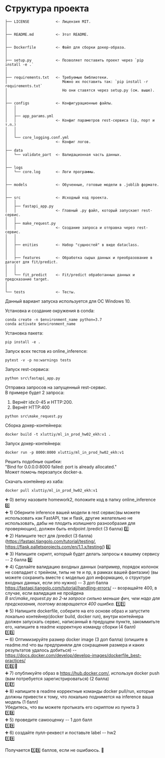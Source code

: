 # Структура проекта
```
├── LICENSE            <- Лицензия MIT.
│
│
├── README.md          <- Этот README.
│
│
├── Dockerfile         <- Файл для сборки докер-образа.
│
│
├── setup.py           <- Позволяет поставить проект через `pip install -e .`
│
│
├── requirements.txt   <- Требуемые библиотеки.
│                         Можно их поставить так: `pip install -r requirements.txt`
│                         Но они ставятся через setup.py (см. выше).
│
│
├── configs            <- Конфигурационные файлы.
│   │
│   │
│   ├── app_params.yml
│   │                  <- Конфиг параметров rest-сервиса (ip, порт и т.п.)
│   │
│   │
│   └── core_logging.conf.yml
│                      <- Конфиг логов.
│
├── data
│   └── validate_part  <- Валидационная часть данных.
│
│
├── logs
│   └── core.log       <- Логи программы.
│
│
├── models             <- Обученные, готовые модели в .joblib формате.
│
│
├── src                <- Исходный код проекта.
│   │
│   ├── fastapi_app.py
│   │                  <- Главный .py файл, который запускает rest-сервис.
│   │
│   ├── make_request.py
│   │                  <- Создание запроса и отправка через rest-сервис.
│   │
│   │
│   ├── enities        <- Набор "сущностей" в виде dataclass.
│   │
│   │
│   ├── features       <- Обработка сырых данных и преобразование в датасет для fit/predict.
│   │
│   │
│   └── fit_predict    <- Fit/predict обработанных данных и предсказание target.
│       
│  
└── tests              <- Тесты.
```

Данный вариант запуска используется для ОС Windows 10.  

Установка и создание окружения в conda:
```
conda create -n $environment_name python=3.7
conda activate $environment_name
```

Установка пакета:
```
pip install -e .
```

Запуск всех тестов из online_inference:
```
pytest -v -p no:warnings tests
```

Запуск rest-сервиса:
```
python src\fastapi_app.py
```

Отправка запросов на запущенный rest-сервис.  
В примере будет 2 запроса:  
1) Вернёт idx\:0-45 и HTTP\:200.
2) Вернёт HTTP\:400
```
python src\make_request.py
```

Сборка докер-контейнера:
```
docker build -t xluttiy/ml_in_prod_hw02_ekh:v1 .
```

Запуск докер-контейнера:
```
docker run -p 8000:8000 xluttiy/ml_in_prod_hw02_ekh:v1
```

Решить подобные ошибки:  
"Bind for 0.0.0.0:8000 failed: port is already allocated."  
Может помочь перезапуск docker-а.

Скачать контейнер из хаба:
```
docker pull xluttiy/ml_in_prod_hw02_ekh:v1
```

:heavy_plus_sign: 0) ветку назовите homework2, положите код в папку online_inference
:zero:  
:heavy_plus_sign: 1) Оберните inference вашей модели в rest сервис(вы можете использовать как FastAPI, так и flask, другие желательно не использовать, дабы не плодить излишнего разнообразия для проверяющих), должен быть endpoint /predict (3 балла)
:three:  
:heavy_plus_sign: 2) Напишите тест для /predict  (3 балла) (https://fastapi.tiangolo.com/tutorial/testing/, https://flask.palletsprojects.com/en/1.1.x/testing/)
:six:  
:heavy_plus_sign: 3) Напишите скрипт, который будет делать запросы к вашему сервису -- 2 балла
:eight:  
:heavy_plus_sign: 4) Сделайте валидацию входных данных (например, порядок колонок не совпадает с трейном, типы не те и пр, в рамках вашей фантазии)  (вы можете сохранить вместе с моделью доп информацию, о структуре входных данных, если это нужно) -- 3 доп балла
https://fastapi.tiangolo.com/tutorial/handling-errors/ -- возращайте 400, в случае, если валидация не пройдена  
*В src\make_request.py во 2-м запросе сильно меньше фич, чем надо для предсказания, поэтому возвращается 400 ошибка.*
:one::one:  
:heavy_plus_sign: 5) Напишите dockerfile, соберите на его основе образ и запустите локально контейнер(docker build, docker run), внутри контейнера должен запускать сервис, написанный в предущем пункте, закоммитьте его, напишите в readme корректную команду сборки (4 балл)  
:one::five:  
:heavy_minus_sign: 6) Оптимизируйте размер docker image (3 доп балла) (опишите в readme.md что вы предприняли для сокращения размера и каких результатов удалось добиться)  -- https://docs.docker.com/develop/develop-images/dockerfile_best-practices/  
:one::five::penguin:  
:heavy_plus_sign: 7) опубликуйте образ в https://hub.docker.com/, используя docker push (вам потребуется зарегистрироваться) (2 балла)  
:one::seven:  
:heavy_plus_sign: 8) напишите в readme корректные команды docker pull/run, которые должны привести к тому, что локально поднимется на inference ваша модель (1 балл)  
Убедитесь, что вы можете протыкать его скриптом из пункта 3  
:one::eight:  
:heavy_plus_sign: 5) проведите самооценку -- 1 доп балл  
:one::nine:  
:heavy_plus_sign: 6) создайте пулл-реквест и поставьте label -- hw2  
:one::nine:

Получается :one::nine: баллов, если не ошибаюсь. :dromedary_camel: